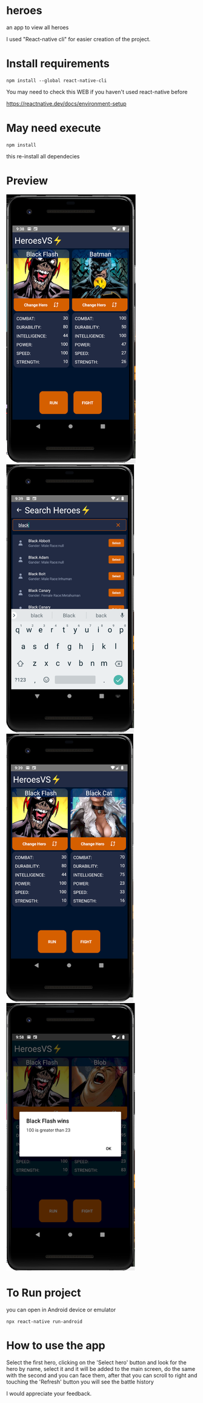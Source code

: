 # heroes

an app to view all heroes

I used "React-native cli" for easier creation of the project.

# Install requirements

```
npm install --global react-native-cli
```

<p>You may need to check this WEB if you haven't used react-native before

https://reactnative.dev/docs/environment-setup

</p>

# May need execute

```
npm install
```

this re-install all dependecies

# Preview

<img src="https://github.com/luismgluis/heroes/blob/main/src/statics/ss1.png"></img>
<img src="https://github.com/luismgluis/heroes/blob/main/src/statics/ss2.png"></img>
<img src="https://github.com/luismgluis/heroes/blob/main/src/statics/ss3.png"></img>
<img src="https://github.com/luismgluis/heroes/blob/main/src/statics/ss4.png"></img>

# To Run project

you can open in Android device or emulator

```
npx react-native run-android
```

# How to use the app

Select the first hero, clicking on the 'Select hero' button and look for the hero by name, select it and it will be added to the main screen, do the same with the second and you can face them, after that you can scroll to right and touching the 'Refresh' button you will see the battle history

I would appreciate your feedback.
